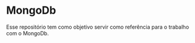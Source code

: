 # MongoDb

Esse repositório tem como objetivo servir como referência para o trabalho com o MongoDb.
